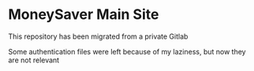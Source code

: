 # MoneySaver Main Site

This repository has been migrated from a private Gitlab

Some authentication files were left because of my laziness, but now they are not relevant
